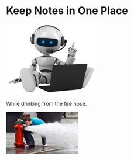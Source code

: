 
# Keep Notes in One Place

![robot icon](Media/Generic/robot.PNG)

While drinking from the fire hose.

![robot icon](Media/Generic/firehose.PNG)
